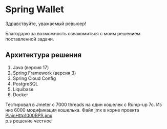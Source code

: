 # Spring Wallet   
Здравствуйте, уважаемый ревьюер!

Благодарю за возможность ознакомиться с моим решением поставленной задачи. 

## Архитектура решения
1. Java (версия 17)
2. Spring Framework (версия 3)
3. Spring Cloud Config
4. PostgreSQL 
5. Liquibase
6. Docker 

Тестировал в Jmeter с 7000 threads на один кошелек с Rump-up 7c. Из низ 6000 модификация кошелька. Файл jmx в корне проекта [PlainHttp1000RPS.jmx](PlainHttp1000RPS.jmx)  
p.s решение честное